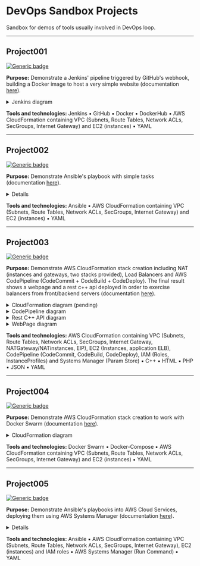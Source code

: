 # DevOps Sandbox Projects

Sandbox for demos of tools usually involved in DevOps loop.

---

## Project001
[![Generic badge](https://img.shields.io/badge/Status-Finished-green.svg)](https://shields.io/)

**Purpose:** Demonstrate a Jenkins' pipeline triggered by GitHub's webhook, building a Docker image to host a very simple website (documentation [here](Project001/README.md)).

  <details>
    <summary>Jenkins diagram</summary>
    <img src="Project001/documents/jenkins-diagram.png">
  </details>

**Tools and technologies:** Jenkins :black_small_square: GitHub :black_small_square: Docker :black_small_square: DockerHub :black_small_square: AWS CloudFormation containing VPC (Subnets, Route Tables, Network ACLs, SecGroups, Internet Gateway) and EC2 (instances) :black_small_square: YAML

---

## Project002
[![Generic badge](https://img.shields.io/badge/Status-NotStarted-red.svg)](https://shields.io/)

**Purpose:** Demonstrate Ansible's playbook with simple tasks (documentation [here](Project002/README.md)).

<details><summary>Details</summary><img src="Project002/documents/to-do.png"></details>

**Tools and technologies:** Ansible :black_small_square: AWS CloudFormation containing VPC (Subnets, Route Tables, Network ACLs, SecGroups, Internet Gateway) and EC2 (instances) :black_small_square: YAML

---

## Project003
[![Generic badge](https://img.shields.io/badge/Status-PendingDoc-yellow.svg)](https://shields.io/)

**Purpose:** Demonstrate AWS CloudFormation stack creation including NAT (instances and gateways, two stacks provided), Load Balancers and AWS CodePipeline (CodeCommit + CodeBuild + CodeDeploy). The final result shows a webpage and a rest c++ api deployed in order to exercise balancers from front/backend servers (documentation [here](Project003/README.md)).

<details><summary>CloudFormation diagram (pending)</summary><img src="Project003/documents/cloudformation-diagram.png"></details>
<details><summary>CodePipeline diagram</summary><img src="Project003/documents/codepipeline-diagram.png"></details>
<details><summary>Rest C++ API diagram</summary><img src="Project003/serverapp/documents/restapi-logic-diagram.png"></details>
<details><summary>WebPage diagram</summary><img src="Project003/webclient/documents/modules-organization-diagram.png"></details>

**Tools and technologies:** AWS CloudFormation containing VPC (Subnets, Route Tables, Network ACLs, SecGroups, Internet Gateway, NATGateway/NATinstances, EIP), EC2 (Instances, application ELB), CodePipeline (CodeCommit, CodeBuild, CodeDeploy), IAM (Roles, InstanceProfiles) and Systems Manager (Param Store) :black_small_square: C++ :black_small_square: HTML :black_small_square: PHP :black_small_square: JSON :black_small_square: YAML

---

## Project004
[![Generic badge](https://img.shields.io/badge/Status-Finished-green.svg)](https://shields.io/)

**Purpose:** Demonstrate AWS CloudFormation stack creation to work with Docker Swarm (documentation [here](Project004/README.md)).

<details><summary>CloudFormation diagram</summary><img src="Project004/documents/cloudformation-diagram.png"></details>

**Tools and technologies:** Docker Swarm :black_small_square: Docker-Compose :black_small_square: AWS CloudFormation containing VPC (Subnets, Route Tables, Network ACLs, SecGroups, Internet Gateway) and EC2 (instances) :black_small_square: YAML

---

## Project005
[![Generic badge](https://img.shields.io/badge/In-Work-yellow.svg)](https://shields.io/)

**Purpose:** Demonstrate Ansible's playbooks into AWS Cloud Services, deploying them using AWS Systems Manager (documentation [here](Project005/README.md)).

<details><summary>Details</summary><img src="Project005/documents/to-do.png"></details>

**Tools and technologies:** Ansible :black_small_square: AWS CloudFormation containing VPC (Subnets, Route Tables, Network ACLs, SecGroups, Internet Gateway), EC2 (instances) and IAM roles :black_small_square: AWS Systems Manager (Run Command) :black_small_square: YAML
